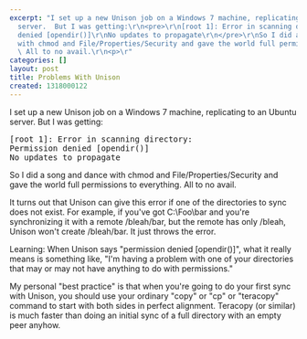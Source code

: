 ```yaml
---
excerpt: "I set up a new Unison job on a Windows 7 machine, replicating to an Ubuntu
  server.  But I was getting:\r\n<pre>\r\n[root 1]: Error in scanning directory:\r\nPermission
  denied [opendir()]\r\nNo updates to propagate\r\n</pre>\r\nSo I did a song and dance
  with chmod and File/Properties/Security and gave the world full permissions to everything.
  \ All to no avail.\r\n<p>\r"
categories: []
layout: post
title: Problems With Unison
created: 1318000122
---
```

I set up a new Unison job on a Windows 7 machine, replicating to an Ubuntu server.  But I was getting:
<pre>
[root 1]: Error in scanning directory:
Permission denied [opendir()]
No updates to propagate
</pre>
So I did a song and dance with chmod and File/Properties/Security and gave the world full permissions to everything.  All to no avail.
<p>
It turns out that Unison can give this error if one of the directories to sync does not exist.  For example, if you've got C:\Foo\bar and you're synchronizing it with a remote /bleah/bar, but the remote has only /bleah, Unison won't create /bleah/bar.  It just throws the error.
<p>
Learning: When Unison says "permission denied [opendir()]", what it really means is something like, "I'm having a problem with one of your directories that may or may not have anything to do with permissions."
<p>
My personal "best practice" is that when you're going to do your first sync with Unison, you should use your ordinary "copy" or "cp" or "teracopy" command to start with both sides in perfect alignment.  Teracopy (or similar) is much faster than doing an initial sync of a full directory with an empty peer anyhow.
